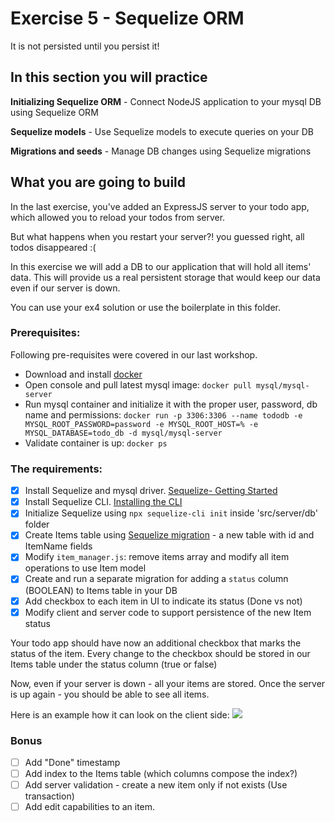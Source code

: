 # Exercise 5 - Sequelize ORM

It is not persisted until you persist it!

## In this section you will practice

**Initializing Sequelize ORM** - Connect NodeJS application to your mysql DB using Sequelize ORM 

**Sequelize models** - Use Sequelize models to execute queries on your DB

**Migrations and seeds** - Manage DB changes using Sequelize migrations

## What you are going to build

In the last exercise, you've added an ExpressJS server to your todo app, which allowed you to reload your todos from server. 

But what happens when you restart your server?! you guessed right, all todos disappeared :( 

In this exercise we will add a DB to our application that will hold all items' data. This will provide us a real persistent storage that would keep our data even if our server is down. 

You can use your ex4 solution or use the boilerplate in this folder. 

### Prerequisites:
Following pre-requisites were covered in our last workshop. 
- Download and install [docker](https://docs.docker.com/get-docker/)
- Open console and pull latest mysql image: ```docker pull mysql/mysql-server ```
- Run mysql container and initialize it with the proper user, password, db name and permissions: ```docker run -p 3306:3306 --name tododb -e MYSQL_ROOT_PASSWORD=password -e MYSQL_ROOT_HOST=% -e MYSQL_DATABASE=todo_db -d mysql/mysql-server```
- Validate container is up: ```docker ps``` 

### The requirements:

- [x] Install Sequelize and mysql driver. [Sequelize- Getting Started](https://sequelize.org/docs/v6/getting-started/)
- [x] Install Sequelize CLI. [Installing the CLI](https://sequelize.org/docs/v6/other-topics/migrations/)
- [x] Initialize Sequelize using `npx sequelize-cli init` inside 'src/server/db' folder 
- [x] Create Items table using [Sequelize migration](https://sequelize.org/docs/v6/other-topics/migrations/#creating-the-first-model-and-migration) - a new table with id and ItemName fields
- [x] Modify `item_manager.js`: remove items array and modify all item operations to use Item model
- [x] Create and run a separate migration for adding a `status` column (BOOLEAN) to Items table in your DB
- [x] Add checkbox to each item in UI to indicate its status (Done vs not)
- [x] Modify client and server code to support persistence of the new Item status 

Your todo app should have now an additional checkbox that marks the status of the item. Every change to the checkbox should be stored in our Items table under the status column (true or false)

Now, even if your server is down - all your items are stored. Once the server is up again - you should be able to see all items.

Here is an example how it can look on the client side:
![](../assets/hw-5.gif)

### Bonus

- [ ] Add "Done" timestamp
- [ ] Add index to the Items table (which columns compose the index?) 
- [ ] Add server validation - create a new item only if not exists (Use transaction)
- [ ] Add edit capabilities to an item. 
